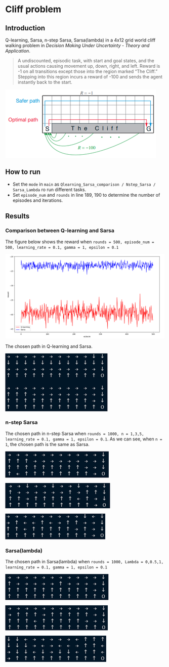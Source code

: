 # Cliff problem

## Introduction

Q-learning, Sarsa, n-step Sarsa, Sarsa(lambda) in a 4x12 grid world cliff walking problem in *Decision Making Under Uncertainty - Theory and Application*.

> A  undiscounted, episodic task, with start and goal states, and the usual actions causing movement up, down,
> right, and left. Reward is -1 on all transitions except those into the region marked “The Cliff.” Stepping into this region incurs a reward of -100 and sends the agent instantly back to the start.

![](figures/0.png)

## How to run

- Set the `mode` in `main` as `Qlearning_Sarsa_comparison / Nstep_Sarsa / Sarsa_Lambda` ro run different tasks.
- Set `episode_num` and `rounds` in line 189, 190 to determine the number of episodes and iterations.

## Results

### Comparison between Q-learning and Sarsa 

The figure below shows the reward when `rounds = 500, episode_num = 500, learning_rate = 0.1, gamma = 1, epsilon = 0.1`

<img src="figures/1.png" style="zoom:50%;" />

The chosen path in Q-learning and Sarsa.

![](figures/qlearning-sarsa.png)



### n-step Sarsa

The chosen path in n-step Sarsa when `rounds = 1000, n = 1,3,5, learning_rate = 0.1, gamma = 1, epsilon = 0.1`. As we can see, when `n = 1`, the chosen path is the same as Sarsa.

![](figures/1sarsa.png)

![](figures/3sarsa.png)

![](figures/5sarsa.png)

### Sarsa(lambda)

The chosen path in Sarsa(lambda) when `rounds = 1000, Lambda = 0,0.5,1, learning_rate = 0.1, gamma = 1, epsilon = 0.1`

![](figures/lambda0.png)

![](figures/lambda0.5.png)

![](figures/lambda1.png)

